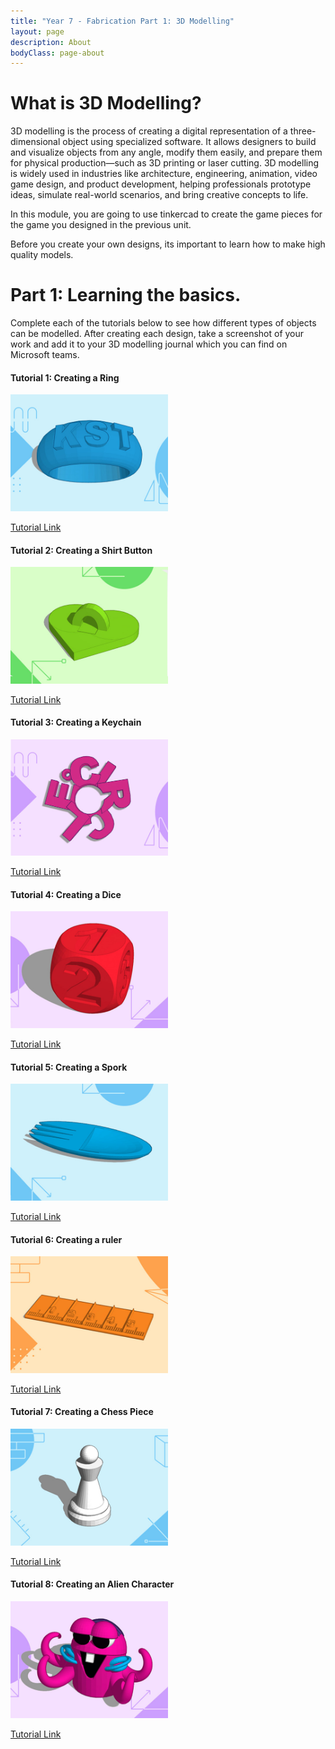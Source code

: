 ```yaml
---
title: "Year 7 - Fabrication Part 1: 3D Modelling"
layout: page
description: About
bodyClass: page-about
---
```

# What is 3D Modelling?

3D modelling is the process of creating a digital representation of a three-dimensional object using specialized software. It allows designers to build and visualize objects from any angle, modify them easily, and prepare them for physical production—such as 3D printing or laser cutting. 3D modelling is widely used in industries like architecture, engineering, animation, video game design, and product development, helping professionals prototype ideas, simulate real-world scenarios, and bring creative concepts to life.

In this module, you are going to use tinkercad to create the game pieces for the game you designed in the previous unit. 

Before you create your own designs, its important to learn how to make high quality models. 

# Part 1: Learning the basics.

Complete each of the tutorials below to see how different types of objects can be modelled. After creating each design, take a screenshot of your work and add it to your 3D modelling journal which you can find on Microsoft teams.

#### Tutorial 1: Creating a Ring

<p>
<img src="/images/illustrations/ring.jpg" width="50%" height="auto">
</p>

<a href="https://www.tinkercad.com/learn/overview/monogrammed-ring?collectionId=OSZ5W2BL1W5N51F&type=designs">Tutorial Link</a>

#### Tutorial 2: Creating a Shirt Button

<p>
<img src="/images/illustrations/heart_button.jpg" width="50%" height="auto">
</p>

<a href="https://www.tinkercad.com/learn/overview/OM2W146IYEQ50DG?collectionId=OSZ5W2BL1W5N51F&type=designs">Tutorial Link</a>

#### Tutorial 3: Creating a Keychain

<p>
<img src="/images/illustrations/keychain.jpg" width="50%" height="auto">
</p>

<a href="https://www.tinkercad.com/learn/overview/O221E4PIRXTO4GT?collectionId=OSZ5W2BL1W5N51F&type=designs">Tutorial Link</a>

#### Tutorial 4: Creating a Dice

<p>
<img src="/images/illustrations/die_from_scratch.jpg" width="50%" height="auto">
</p>

<a href="https://www.tinkercad.com/learn/overview/OMPFUS5IYC6JRMP?collectionId=OSZ5W2BL1W5N51F&type=designs">Tutorial Link</a>

#### Tutorial 5: Creating a Spork

<p>
<img src="/images/illustrations/spork.jpg" width="50%" height="auto">
</p>

<a href="https://www.tinkercad.com/learn/overview/spork-utensil?collectionId=OSZ5W2BL1W5N51F&type=designs">Tutorial Link</a>

#### Tutorial 6: Creating a ruler

<p>
<img src="/images/illustrations/ruler.jpg" width="50%" height="auto">
</p>

<a href="https://www.tinkercad.com/learn/overview/OFN4E3XIYB2H2PN?collectionId=OSZ5W2BL1W5N51F&type=designs">Tutorial Link</a>

#### Tutorial 7: Creating a Chess Piece

<p>
<img src="/images/illustrations/chess_pawn.jpg" width="50%" height="auto">
</p>

<a href="https://www.tinkercad.com/learn/overview/O698ZZXIXGFTSXU?collectionId=OSZ5W2BL1W5N51F&type=designs">Tutorial Link</a>

#### Tutorial 8: Creating an Alien Character

<p>
<img src="/images/illustrations/alien.jpg" width="50%" height="auto">
</p>

<a href="https://www.tinkercad.com/learn/overview/O1CTK6ZIRXTLZSH?collectionId=OSZ5W2BL1W5N51F&type=designs">Tutorial Link</a>

